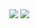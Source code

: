 <img src="https://github-readme-stats.vercel.app/api?username=ryukCEO&show_iceons=true$hide_border=true&theme=onedark)" />

<img src="https://github-readme-stats.vercel.app/api/top-langs/?username=anuraghazra" />